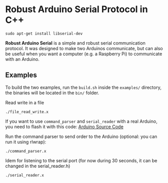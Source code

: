 # Robust Arduino Serial Protocol in C++

```
sudo apt-get install libserial-dev
```

**Robust Arduino Serial** is a simple and robust serial communication protocol. It was designed to make two Arduinos communicate, but can also be useful when you want a computer (e.g. a Raspberry Pi) to communicate with an Arduino.

## Examples

To build the two examples, run the `build.sh` inside the `examples/` directory, the binaries will be located in the `bin/` folder.

Read write in a file
```
./file_read_write.x
```

If you want to use `command_parser` and `serial_reader` with a real Arduino, you need to flash it with this code:
[Arduino Source Code](https://github.com/sergionr2/RacingRobot/tree/master/arduino)

Run the command parser to send order to the Arduino (optional: you can run it using rlwrap):
```
./command_parser.x
```

Idem for listening to the serial port (for now during 30 seconds, it can be changed in the serial_reader.h)
```
./serial_reader.x
```
